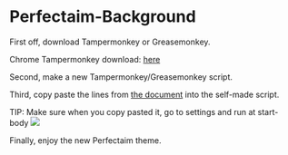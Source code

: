 # Perfectaim-Background

First off, download Tampermonkey or Greasemonkey.

Chrome Tampermonkey download: <a href="https://chrome.google.com/webstore/detail/tampermonkey/dhdgffkkebhmkfjojejmpbldmpobfkfo">here</a>

Second, make a new Tampermonkey/Greasemonkey script.

Third, copy paste the lines from <a href="https://github.com/Jasperkiller1/Perfectaim-Background/blob/master/Perfectaim_Background.user.js" target="_blank">the document</a> into the self-made script.


TIP: Make sure when you copy pasted it, go to settings and run at start-body
<img src="https://i.imgur.com/KIVC6rY.png">



Finally, enjoy the new Perfectaim theme.

